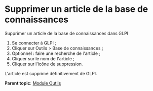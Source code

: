 Supprimer un article de la base de connaissances
================================================

Supprimer un article de la base de connaissances dans GLPI

1.  Se connecter à GLPI ;
2.  Cliquer sur Outils \> Base de connaissances ;
3.  Optionnel : faire une recherche de l'article ;
4.  Cliquer sur le nom de l'article ;
5.  Cliquer sur l'icône de suppression.

L'article est supprimé définitivement de GLPI.

**Parent topic:** [Module
Outils](../glpi/tool.html "Le module Outils permet aux utilisateurs de gérer les notes, la base de connaissance, les réservations ainsi que de générer des rapports")
